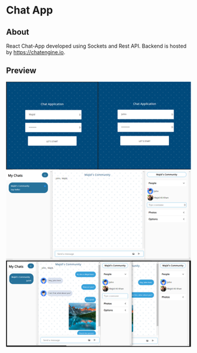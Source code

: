 # Chat App

## About

React Chat-App developed using Sockets and Rest API.
Backend is hosted by https://chatengine.io.

## Preview

<p float="left">
 <img src="src/1.PNG">
<img src="src/2.PNG">
<img src="src/3.PNG">
</p>
